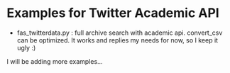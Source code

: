 # Examples for Twitter Academic API 

* fas_twitterdata.py : full archive search with academic api. convert_csv can be optimized. It works and 
replies my needs for now, so I keep it ugly :)
  
I will be adding more examples...